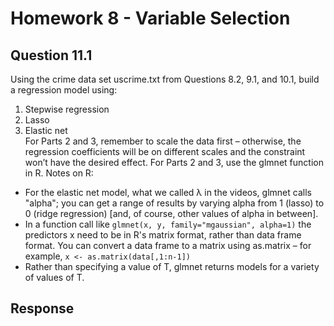 # Homework 8 - Variable Selection

## Question 11.1
Using the crime data set uscrime.txt from Questions 8.2, 9.1, and 10.1, build a regression model
using:  
  1. Stepwise regression
  2. Lasso
  3. Elastic net  
For Parts 2 and 3, remember to scale the data first – otherwise, the regression coefficients will be on
different scales and the constraint won’t have the desired effect.
For Parts 2 and 3, use the glmnet function in R.
Notes on R:  
  - For the elastic net model, what we called λ in the videos, glmnet calls "alpha"; you can get a
range of results by varying alpha from 1 (lasso) to 0 (ridge regression) [and, of course, other
values of alpha in between].  
  -  In a function call like `glmnet(x, y, family="mgaussian", alpha=1)` 
  the predictors x need to be in R's matrix format, rather than data 
  frame format. You can convert a data frame to a matrix using 
  as.matrix – for example, `x <- as.matrix(data[,1:n-1])`  
  -  Rather than specifying a value of T, glmnet returns models for a variety of values of T.


## Response

